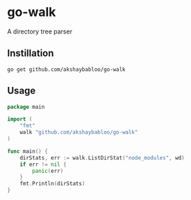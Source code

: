 # go-walk

A directory tree parser

## Instillation

```
go get github.com/akshaybabloo/go-walk
```

## Usage

```go
package main

import (
    "fmt"
    walk "github.com/akshaybabloo/go-walk"
)

func main() {
    dirStats, err := walk.ListDirStat("node_modules", wd)
    if err != nil {
        panic(err)
    }
    fmt.Println(dirStats)
}
```
